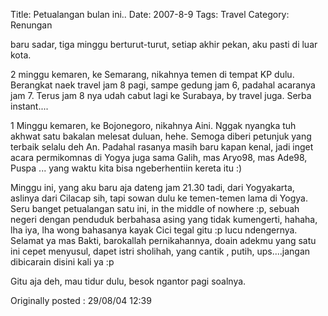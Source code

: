 Title: Petualangan bulan ini..
Date: 2007-8-9
Tags: Travel
Category: Renungan

baru sadar, tiga minggu berturut-turut, setiap akhir pekan, aku pasti di luar kota.

2 minggu kemaren, ke Semarang, nikahnya temen di tempat KP dulu. Berangkat naek travel jam 8 pagi, sampe gedung jam 6, padahal acaranya jam 7. Terus jam 8 nya udah cabut lagi ke Surabaya, by travel juga. Serba instant....

1 Minggu kemaren, ke Bojonegoro, nikahnya Aini. Nggak nyangka tuh akhwat satu bakalan melesat duluan, hehe. Semoga diberi petunjuk yang terbaik selalu deh An. Padahal rasanya masih baru kapan kenal, jadi inget acara permikomnas di Yogya juga sama Galih, mas Aryo98, mas Ade98, Puspa ... yang waktu kita bisa ngeberhentiin kereta itu :)

Minggu ini, yang aku baru aja dateng jam 21.30 tadi, dari Yogyakarta, aslinya dari Cilacap sih, tapi sowan dulu ke temen-temen lama di Yogya. Seru banget petualangan satu ini, in the middle of nowhere :p, sebuah negeri dengan penduduk berbahasa asing yang tidak kumengerti, hahaha, lha iya, lha wong bahasanya kayak Cici tegal gitu :p lucu ndengernya. Selamat ya mas Bakti, barokallah pernikahannya, doain adekmu yang satu ini cepet menyusul, dapet istri sholihah, yang cantik , putih, ups....jangan dibicarain disini kali ya :p


Gitu aja deh, mau tidur dulu, besok ngantor pagi soalnya.

Originally posted : 29/08/04 12:39
